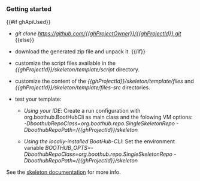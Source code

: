 ### Getting started

{{#if ghApiUsed}}
- *git clone https://github.com/{{ghProjectOwner}}/{{ghProjectId}}.git*
{{else}}
- download the generated zip file and unpack it.
{{/if}}

- customize the script files available in the *{{ghProjectId}}/skeleton/template/script* directory.
- customize the content of the *{{ghProjectId}}/skeleton/template/files* and *{{ghProjectId}}/skeleton/template/files-src* directories.
- test your template:
  - _Using your IDE_:
Create a run configuration with org.boothub.BootHubCli as main class and the folowing VM options:
*-DboothubRepoClass=org.boothub.repo.SingleSkeletonRepo -DboothubRepoPath=<your-base-directory>/{{ghProjectId}}/skeleton*

  - _Using the locally-installed BootHub-CLI_:
Set the environment variable *BOOTHUB_OPTS=-DboothubRepoClass=org.boothub.repo.SingleSkeletonRepo -DboothubRepoPath=<your-base-directory>/{{ghProjectId}}/skeleton*

See the [skeleton documentation](http://meta-template.boothub.org) for more info.
